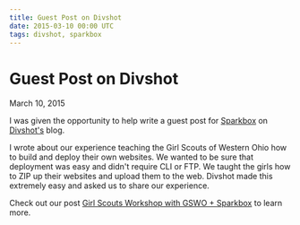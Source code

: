 ```yaml
---
title: Guest Post on Divshot
date: 2015-03-10 00:00 UTC
tags: divshot, sparkbox
---
```


# Guest Post on Divshot
<time>March 10, 2015</time>

I was given the opportunity to help write a guest post for [Sparkbox](http://seesparkbox.com) on [Divshot's](http://divshot.io) blog.

I wrote about our experience teaching the Girl Scouts of Western Ohio how to build and deploy their own websites. We wanted to be sure that deployment was easy and didn't require CLI or FTP. We taught the girls how to ZIP up their websites and upload them to the web. Divshot made this extremely easy and asked us to share our experience.

Check out our post [Girl Scouts Workshop with GSWO + Sparkbox](https://divshot.com/blog/guest/girl-scouts-workshop/) to learn more.